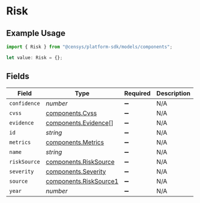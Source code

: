 # Risk

## Example Usage

```typescript
import { Risk } from "@censys/platform-sdk/models/components";

let value: Risk = {};
```

## Fields

| Field                                                            | Type                                                             | Required                                                         | Description                                                      |
| ---------------------------------------------------------------- | ---------------------------------------------------------------- | ---------------------------------------------------------------- | ---------------------------------------------------------------- |
| `confidence`                                                     | *number*                                                         | :heavy_minus_sign:                                               | N/A                                                              |
| `cvss`                                                           | [components.Cvss](../../models/components/cvss.md)               | :heavy_minus_sign:                                               | N/A                                                              |
| `evidence`                                                       | [components.Evidence](../../models/components/evidence.md)[]     | :heavy_minus_sign:                                               | N/A                                                              |
| `id`                                                             | *string*                                                         | :heavy_minus_sign:                                               | N/A                                                              |
| `metrics`                                                        | [components.Metrics](../../models/components/metrics.md)         | :heavy_minus_sign:                                               | N/A                                                              |
| `name`                                                           | *string*                                                         | :heavy_minus_sign:                                               | N/A                                                              |
| `riskSource`                                                     | [components.RiskSource](../../models/components/risksource.md)   | :heavy_minus_sign:                                               | N/A                                                              |
| `severity`                                                       | [components.Severity](../../models/components/severity.md)       | :heavy_minus_sign:                                               | N/A                                                              |
| `source`                                                         | [components.RiskSource1](../../models/components/risksource1.md) | :heavy_minus_sign:                                               | N/A                                                              |
| `year`                                                           | *number*                                                         | :heavy_minus_sign:                                               | N/A                                                              |